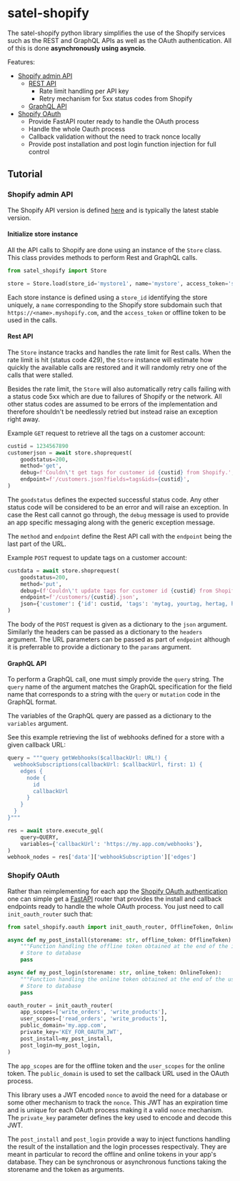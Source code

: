 # satel-shopify

The satel-shopify python library simplifies the use of the Shopify services such as
the REST and GraphQL APIs as well as the OAuth authentication.
All of this is done **asynchronously using asyncio**.

Features:

* [Shopify admin API](#shopify-admin-api)
  * [REST API](#rest-api)
    * Rate limit handling per API key
    * Retry mechanism for 5xx status codes from Shopify
  * [GraphQL API](#graphql-api)
* [Shopify OAuth](#shopify-oauth)
  * Provide FastAPI router ready to handle the OAuth process
  * Handle the whole Oauth process
  * Callback validation without the need to track nonce locally
  * Provide post installation and post login function injection for full control

## Tutorial

### Shopify admin API

The Shopify API version is defined [here](satel_shopify/constants.py) and is typically
the latest stable version.

#### Initialize store instance

All the API calls to Shopify are done using an instance of the `Store` class.
This class provides methods to perform Rest and GraphQL calls.

```python
from satel_shopify import Store

store = Store.load(store_id='mystore1', name='mystore', access_token='shppa_7a1e466ab2a')
```

Each store instance is defined using a `store_id` identifying the store uniquely, a `name`
corresponding to the Shopify store subdomain such that `https://<name>.myshopify.com`, and
the `access_token` or offline token to be used in the calls.

#### Rest API

The `Store` instance tracks and handles the rate limit for Rest calls.
When the rate limit is hit (status code 429), the `Store` instance will estimate how quickly
the available calls are restored and it will randomly retry one of the calls that
were stalled.

Besides the rate limit, the `Store` will also automatically retry calls failing with a status
code 5xx which are due to failures of Shopify or the network. All other status codes are
assumed to be errors of the implementation and therefore shouldn't be needlessly retried but
instead raise an exception right away.

Example `GET` request to retrieve all the tags on a customer account:

```python
custid = 1234567890
customerjson = await store.shoprequest(
    goodstatus=200,
    method='get',
    debug=f'Couldn\'t get tags for customer id {custid} from Shopify.',
    endpoint=f'/customers.json?fields=tags&ids={custid}',
)
```

The `goodstatus` defines the expected successful status code. Any other status code will
be considered to be an error and will raise an exception.
In case the Rest call cannot go through, the `debug` message
is used to provide an app specific messaging along with the generic exception message.

The `method` and `endpoint` define the Rest API call with the `endpoint` being the last
part of the URL.

Example `POST` request to update tags on a customer account:

```python
custdata = await store.shoprequest(
    goodstatus=200,
    method='put',
    debug=(f'Couldn\'t update tags for customer id {custid} from Shopify.'),
    endpoint=f'/customers/{custid}.json',
    json={'customer': {'id': custid, 'tags': 'mytag, yourtag, hertag, histag'}},
)
```

The body of the `POST` request is given as a dictionary to the `json` argument.
Similarly the headers can be passed as a dictionary to the `headers` argument.
The URL parameters can be passed as part of `endpoint` although it is preferrable
to provide a dictionary to the `params` argument.

#### GraphQL API

To perform a GraphQL call, one must simply provide the `query` string.
The `query` name of the argument matches the GraphQL specification for the field
name that corresponds to a string with the `query` or `mutation` code
in the GraphQL format.

The variables of the GraphQL query are passed as a dictionary to the `variables`
argument.

See this example retrieving the list of webhooks defined for a store with
a given callback URL:

```python
query = """query getWebhooks($callbackUrl: URL!) {
  webhookSubscriptions(callbackUrl: $callbackUrl, first: 1) {
    edges {
      node {
        id
        callbackUrl
      }
    }
  }
}"""

res = await store.execute_gql(
    query=QUERY,
    variables={'callbackUrl': 'https://my.app.com/webhooks'},
)
webhook_nodes = res['data']['webhookSubscription']['edges']
```

### Shopify OAuth

Rather than reimplementing for each app the
[Shopify OAuth authentication](https://shopify.dev/tutorials/authenticate-with-oauth)
one can simple get a [FastAPI](https://fastapi.tiangolo.com/) router that provides
the install and callback endpoints ready to handle the whole OAuth process.
You just need to call `init_oauth_router` such that:

```python
from satel_shopify.oauth import init_oauth_router, OfflineToken, OnlineToken

async def my_post_install(storename: str, offline_token: OfflineToken):
    """Function handling the offline token obtained at the end of the installation"""
    # Store to database
    pass

async def my_post_login(storename: str, online_token: OnlineToken):
    """Function handling the online token obtained at the end of the user login"""
    # Store to database
    pass

oauth_router = init_oauth_router(
    app_scopes=['write_orders', 'write_products'],
    user_scopes=['read_orders', 'write_products'],
    public_domain='my.app.com',
    private_key='KEY_FOR_OAUTH_JWT',
    post_install=my_post_install,
    post_login=my_post_login,
)
```

The `app_scopes` are for the offline token and the `user_scopes` for the online token.
The `public_domain` is used to set the callback URL used in the OAuth process.

This library uses a JWT encoded `nonce` to avoid the need for a database or some other
mechanism to track the `nonce`. This JWT has an expiration time and is unique for each
OAuth process making it a valid `nonce` mechanism.
The `private_key` parameter defines the key used to encode and decode this JWT.

The `post_install` and `post_login` provide a way to inject functions handling the
result of the installation and the login processes respectivaly. They are meant in 
particular to record the offline and online tokens in your app's database.
They can be synchronous or asynchronous functions taking the storename and the token
as arguments.
```
